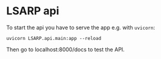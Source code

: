 # LSARP api


To start the api you have to serve the app e.g. with `uvicorn`:

    uvicorn LSARP.api.main:app --reload

Then go to localhost:8000/docs to test the API.


